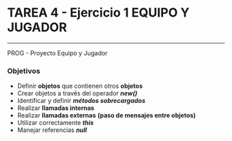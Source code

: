 # TAREA 4 - Ejercicio 1 EQUIPO Y JUGADOR

---

PROG - Proyecto Equipo y Jugador

### Objetivos

- Definir **objetos** que contienen otros **objetos**
- Crear objetos a través del operador ***new()***
- Identificar y definir ***métodos sobrecargados***
- Realizar **llamadas internas**
- Realizar **llamadas externas** **(paso de mensajes entre objetos)**
- Utilizar correctamente ***this***
- Manejar referencias ***null***
